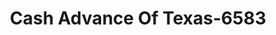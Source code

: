 ---
f_zip-code: 75965
f_state-code: TX
title: Cash Advance Of Texas-6583
f_phone: 936-560-2274
f_city-only: Nacogdoches
f_address: 2427 North Street Nacogdoches
f_location-unique-id: '6583'
slug: cash-advance-of-texas-6583
updated-on: '2024-05-30T13:46:58.046Z'
created-on: '2024-05-30T13:36:59.803Z'
published-on: '2024-05-30T13:54:32.469Z'
f_city-state: cms/city/nacogdoches-tx.md
f_company: cms/company/cash-advance-of-texas.md
f_state: cms/state/texas.md
layout: '[payday-loan].html'
tags: payday-loan
---